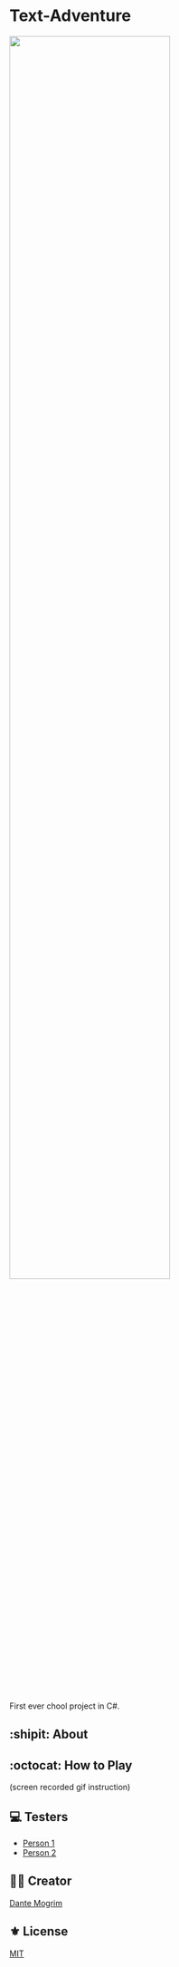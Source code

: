 # Text-Adventure
<img src="https://media.giphy.com/media/hrKmmzitRaGcg/giphy.gif" width="75%">

First ever chool project in C#.

## :shipit: About


## :octocat: How to Play

(screen recorded gif instruction)

## :computer: Testers

- [Person 1](https://github.com/mogrim-91)
- [Person 2](https://github.com/mogrim-91)

## :man_technologist: Creator

[Dante Mogrim](https://github.com/mogrim-91)

## :fleur_de_lis: License

[MIT](https://en.wikipedia.org/wiki/MIT_License)
